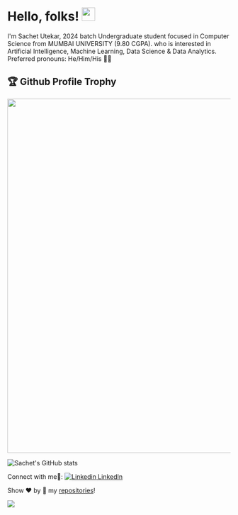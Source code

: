 # Hello, folks! <img src="https://raw.githubusercontent.com/MartinHeinz/MartinHeinz/master/wave.gif" width="30px">

I'm Sachet Utekar, 2024 batch Undergraduate student focused in Computer Science from MUMBAI UNIVERSITY (9.80 CGPA). who is interested in Artificial Intelligence, Machine Learning, Data Science & Data Analytics. Preferred pronouns: He/Him/His 👩‍💻

<h2>🏆 Github Profile Trophy</h2>
<img width=800 src="https://github-profile-trophy.vercel.app/?username=sachetutekar&column=9&theme=gruvbox&no-frame=true"/>


![Sachet's GitHub stats](https://github-readme-stats.vercel.app/api?username=sachetutekar&show_icons=true&theme=tokyonight&hide=stars,issues&show_icons=true)

Connect with me🤝:  [![Linkedin](https://i.stack.imgur.com/gVE0j.png) LinkedIn](https://www.linkedin.com/in/sachetutekar/)
&nbsp;

Show ❤️ by 🌟 my [repositories](https://github.com/sachetutekar?tab=repositories)!

![](https://komarev.com/ghpvc/?username=sachetutekar)

<!--
**sachetutekar/sachetutekar** is a ✨ _special_ ✨ repository because its `README.md` (this file) appears on your GitHub profile.

Here are some ideas to get you started:

- 🔭 I’m currently working on ...
- 🌱 I’m currently learning ...
- 👯 I’m looking to collaborate on ...
- 🤔 I’m looking for help with ...
- 💬 Ask me about ...
- 📫 How to reach me: ...
- 😄 Pronouns: ...
- ⚡ Fun fact: ...
-->
